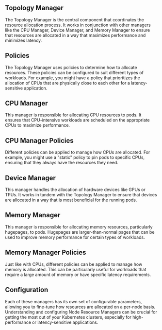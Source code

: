 ## Topology Manager
The Topology Manager is the central component that coordinates the resource allocation process. It works in conjunction with other managers like the CPU Manager, Device Manager, and Memory Manager to ensure that resources are allocated in a way that maximizes performance and minimizes latency.


## Policies
The Topology Manager uses policies to determine how to allocate resources. These policies can be configured to suit different types of workloads. For example, you might have a policy that prioritizes the allocation of CPUs that are physically close to each other for a latency-sensitive application.


## CPU Manager
This manager is responsible for allocating CPU resources to pods. It ensures that CPU-intensive workloads are scheduled on the appropriate CPUs to maximize performance.


## CPU Manager Policies
Different policies can be applied to manage how CPUs are allocated. For example, you might use a "static" policy to pin pods to specific CPUs, ensuring that they always have the resources they need.


## Device Manager
This manager handles the allocation of hardware devices like GPUs or TPUs. It works in tandem with the Topology Manager to ensure that devices are allocated in a way that is most beneficial for the running pods.


## Memory Manager
This manager is responsible for allocating memory resources, particularly hugepages, to pods. Hugepages are larger-than-normal pages that can be used to improve memory performance for certain types of workloads.


## Memory Manager Policies
Just like with CPUs, different policies can be applied to manage how memory is allocated. This can be particularly useful for workloads that require a large amount of memory or have specific latency requirements.


## Configuration
Each of these managers has its own set of configurable parameters, allowing you to fine-tune how resources are allocated on a per-node basis. Understanding and configuring Node Resource Managers can be crucial for getting the most out of your Kubernetes clusters, especially for high-performance or latency-sensitive applications.